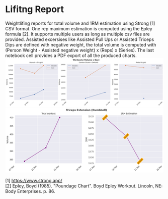 # Lifitng Report
Weightlifing reports for total volume and 1RM estimation using Strong [1] CSV format. One rep maximum estimation is computed using the Epley formula [2]. It supports multiple users as long as multiple csv files are provided.
Assisted excersises like Assisted Pull Ups or Assisted Triceps Dips are defined with negative weight, the total volume is computed with (Person Weight - Assisted negative weight) x (Reps) x (Series). The last notebook cell provides a PDF export of all the produced charts.
![Alternative](images/front.png)
![Alternative](images/single.png)


[1] https://www.strong.app/  
[2] Epley, Boyd (1985). "Poundage Chart". Boyd Epley Workout. Lincoln, NE: Body Enterprises. p. 86.
